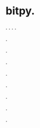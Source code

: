 # bitpy.
.
.
.
.












.






















































.
























.



























.

















































































.































































.































































































.















.


















